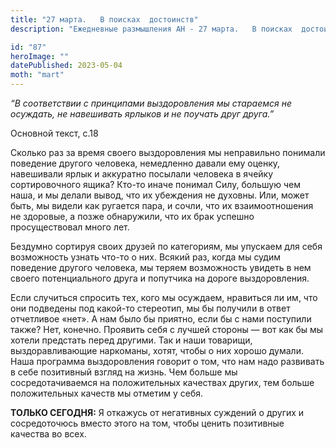 ```yaml
---
title: "27 марта.   В поисках  достоинств"
description: "Ежедневные размышления АН - 27 марта.   В поисках  достоинств"

id: "87"
heroImage: ""
datePublished: 2023-05-04
moth: "mart"
---
```


_“В соответствии с принципами выздоровления мы стараемся не осуждать, не
навешивать ярлыков и не поучать друг друга.”_

Основной текст, с.18

Сколько раз за время своего выздоровления мы неправильно понимали поведение
другого человека, немедленно давали ему оценку, навешивали ярлык и аккуратно
посылали человека в ячейку сортировочного ящика? Кто-то иначе понимал Силу,
большую чем наша, и мы делали вывод, что их убеждения не духовны. Или, может
быть, мы видели как ругается пара, и сочли, что их взаимоотношения не
здоровые, а позже обнаружили, что их брак успешно просуществовал много лет.

Бездумно сортируя своих друзей по категориям, мы упускаем для себя возможность
узнать что-то о них. Всякий раз, когда мы судим поведение другого человека, мы
теряем возможность увидеть в нем своего потенциального друга и попутчика на
дороге выздоровления.

Если случиться спросить тех, кого мы осуждаем, нравиться ли им, что они
подведены под какой-то стереотип, мы бы получили в ответ отчетливое «нет». А
нам было бы приятно, если бы с нами поступили также? Нет, конечно. Проявить
себя с лучшей стороны — вот как бы мы хотели предстать перед другими. Так и
наши товарищи, выздоравливающие наркоманы, хотят, чтобы о них хорошо думали.
Наша программа выздоровления говорит о том, что нам надо развивать в себе
позитивный взгляд на жизнь. Чем больше мы сосредотачиваемся на положительных
качествах других, тем больше положительных качеств мы отметим у себя.

**ТОЛЬКО СЕГОДНЯ:** Я откажусь от негативных суждений о других и сосредоточюсь
вместо этого на том, чтобы ценить позитивные качества во всех.
